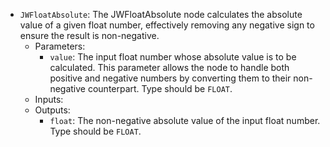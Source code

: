 - `JWFloatAbsolute`: The JWFloatAbsolute node calculates the absolute value of a given float number, effectively removing any negative sign to ensure the result is non-negative.
    - Parameters:
        - `value`: The input float number whose absolute value is to be calculated. This parameter allows the node to handle both positive and negative numbers by converting them to their non-negative counterpart. Type should be `FLOAT`.
    - Inputs:
    - Outputs:
        - `float`: The non-negative absolute value of the input float number. Type should be `FLOAT`.
